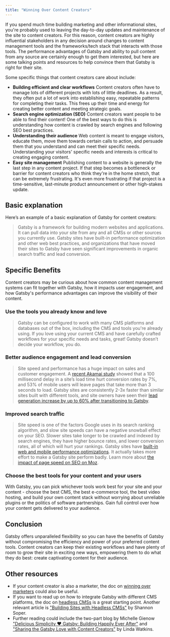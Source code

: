 ```yaml
---
title: "Winning Over Content Creators"
---
```


If you spend much time building marketing and other informational sites, you're probably used to leaving the day-to-day updates and maintenance of the site to content creators. For this reason, content creators are highly influential stakeholders in any decision around changes to content management tools and the frameworks/tech stack that interacts with those tools. The performance advantages of Gatsby and ability to pull content from any source are certainly enough to get them interested, but here are some talking points and resources to help convince them that Gatsby is right for their site.

Some specific things that content creators care about include:

- **Building efficient and clear workflows** Content creators often have to manage lots of different projects with lots of little deadlines. As a result, they often put a lot of work into establishing easy, repeatable patterns for completing their tasks. This frees up their time and energy for creating better content and meeting strategic goals.
- **Search engine optimization (SEO)** Content creators want people to be able to find their content! One of the best ways to do this is understanding how content is crawled by search engines and following SEO best practices.
- **Understanding their audience** Web content is meant to engage visitors, educate them, move them towards certain calls to action, and persuade them that you understand and can meet their specific needs. Understanding your visitors' specific needs and interests is critical to creating engaging content.
- **Easy site management** Publishing content to a website is generally the last step in any content project. If that step becomes a bottleneck or barrier for content creators who think they're in the home stretch, that can be extremely frustrating. It's even more frustrating if that project is a time-sensitive, last-minute product announcement or other high-stakes update.

## Basic explanation

Here’s an example of a basic explanation of Gatsby for content creators:

> Gatsby is a framework for building modern websites and applications. It can pull data into your site from any and all CMSs or other sources you currently use. Gatsby sites have built-in performance optimization and other web best practices, and organizations that have moved their sites to Gatsby have seen significant improvements in organic search traffic and lead conversion.

## Specific Benefits

Content creators may be curious about how common content management systems can fit together with Gatsby, how it impacts user engagement, and how Gatsby's performance advantages can improve the visibility of their content.

### Use the tools you already know and love

> Gatsby can be configured to work with many CMS platforms and databases out of the box, including the CMS and tools you're already using. If you love using your current CMS and have carefully crafted workflows for your specific needs and tasks, great! Gatsby doesn’t decide your workflow, you do.

### Better audience engagement and lead conversion

> Site speed and performance has a huge impact on sales and customer engagement. A [recent Akamai study](https://www.akamai.com/uk/en/about/news/press/2017-press/akamai-releases-spring-2017-state-of-online-retail-performance-report.jsp) showed that a 100 millisecond delay in a site’s load time hurt conversion rates by 7%, and 53% of mobile users will leave pages that take more than 3 seconds to load. Gatsby sites are consistently 2-3x faster than similar sites built with different tools, and site owners have seen their [lead generation increase by up to 60% after transitioning to Gatsby](/blog/2018-11-16-youfit-case-study/).

### Improved search traffic

> Site speed is one of the factors Google uses in its search ranking algorithm, and slow site speeds can have a negative snowball effect on your SEO. Slower sites take longer to be crawled and indexed by search engines, they have higher bounce rates, and lower conversion rates, all of which will hurt your rankings. Gatsby sites have [built-in web and mobile performance optimizations](/blog/2018-11-07-gatsby-for-apps/#why-gatsby-for-apps). It actually takes more effort to make a Gatsby site perform badly. Learn more about [the impact of page speed on SEO on Moz](https://moz.com/learn/seo/page-speed).

### Choose the best tools for your content and your users

With Gatsby, you can pick whichever tools work best for your site and your content - choose the best CMS, the best e-commerce tool, the best video hosting, and build your own content stack without worrying about unreliable plugins or the politics of software partnerships. Gain full control over how your content gets delivered to your audience.

## Conclusion

Gatsby offers unparalleled flexibility so you can have the benefits of Gatsby without compromising the efficiency and power of your preferred content tools. Content creators can keep their existing workflows and have plenty of room to grow their site in exciting new ways, empowering them to do what they do best: create captivating content for their audience.

## Other resources

- If your content creator is also a marketer, the doc on [winning over marketers](/docs/winning-over-marketers) could also be useful.
- If you want to read up on how to integrate Gatsby with different CMS platforms, the doc on [headless CMSs](/docs/headless-cms) is a great starting point. Another relevant article is ["Building Sites with Headless CMSs"](/blog/2018-2-3-sites-with-headless-cms/) by Shannon Soper.
- Further reading could include the two-part blog by Michelle Gienow ["Delicious Simplicity ❤️ Gatsby: Building Happily Ever After"](/blog/2019-06-08-delicious-simplicity-case-study-part-1/) and ["Sharing the Gatsby Love with Content Creators"](/blog/2019-09-18-delicious-simplicity-case-study-part2/) by Linda Watkins.
